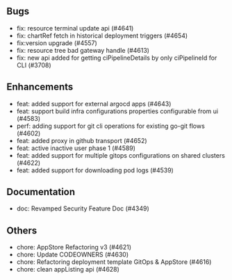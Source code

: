 ## Bugs
- fix: resource terminal update api (#4641)
- fix: chartRef fetch in historical deployment triggers (#4654)
- fix:version upgrade (#4557)
- fix: resource tree bad gateway handle (#4613)
- fix: new api added for getting ciPipelineDetails by only ciPipelineId for CLI (#3708)
## Enhancements
- feat: added support for external argocd apps (#4643)
- feat: support build infra configurations properties configurable from ui (#4583)
- perf: adding  support for git cli operations for existing go-git flows (#4602)
- feat: added proxy in github transport (#4652)
- feat: active inactive user phase 1 (#4589)
- feat: added support for multiple gitops configurations on shared clusters (#4622)
- feat: added support for downloading pod logs (#4539)
## Documentation
- doc: Revamped Security Feature Doc (#4349)
## Others
- chore: AppStore Refactoring v3 (#4621)
- chore: Update CODEOWNERS (#4630)
- chore: Refactoring deployment template GitOps & AppStore (#4616)
- chore: clean appListing api (#4628)
